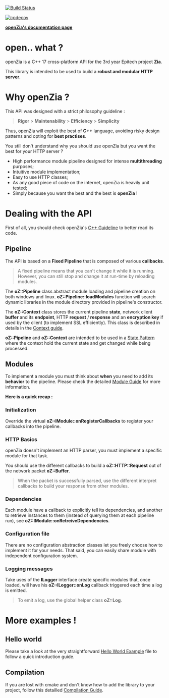 [![Build Status](https://travis-ci.org/MatthieuMv/openZia.svg?branch=master)](https://travis-ci.org/MatthieuMv/openZia)

[![codecov](https://codecov.io/gh/MatthieuMv/openZia/branch/master/graph/badge.svg)](https://codecov.io/gh/MatthieuMv/openZia)


[**openZia's documentation page**](https://matthieumv.github.io/openZia)

# open.. what ?

openZia is a C++ 17 cross-platform API for the 3rd year Epitech project **Zia**.

This library is intended to be used to build a **robust and modular HTTP server**.

# Why openZia ?

This API was designed with a strict philosophy guideline :

>  **Rigor** > **Maintenability** > **Efficiency** > **Simplicity**

Thus, openZia will exploit the best of **C++** language, avoiding risky design patterns and opting for **best practises**.

You still don't understand why you should use openZia but you want the best for your HTTP server ?
- High performance module pipeline designed for intense **multithreading** purposes;
- Intuitive module implementation;
- Easy to use HTTP classes;
- As any good piece of code on the internet, openZia is heavily unit tested;
- Simply because you want the best and the best is **openZia** !

# Dealing with the API

First of all, you should check openZia's [C++ Guideline](GUIDELINE.md) to better read its code.

## Pipeline

The API is based on a **Fixed Pipeline** that is composed of various **callbacks**.

> A fixed pipeline means that you can't change it while it is running.
> However, you can still stop and change it at run-time by reloading modules.

The **oZ::Pipeline** class abstract module loading and pipeline creation on both windows and linux. **oZ::Pipeline::loadModules** function will search dynamic libraries in the module directory provided in pipeline's constructor.

The **oZ::Context** class stores the current pipeline **state**, network client **buffer** and its **endpoint**, HTTP **request** / **response** and an **encryption key** if used by the client (to implement SSL efficiently). This class is described in details in the [Context guide](CONTEXT.md).

**oZ::Pipeline** and **oZ::Context** are intended to be used in a [State Pattern](https://en.wikipedia.org/wiki/State_pattern) where the context hold the current state and get changed while being processed.

## Modules

To implement a module you must think about **when** you need to add its **behavior** to the pipeline. Please check the detailed [Module Guide](MODULE.md) for more information.

**Here is a quick recap :**

### Initialization

Override the virtual **oZ::IModule::onRegisterCallbacks** to register your callbacks into the pipeline.

### HTTP Basics

openZia doesn't implement an HTTP parser, you must implement a specific module for that task.

You should use the different callbacks to build a **oZ::HTTP::Request** out of the network packet **oZ::Buffer**.

> When the packet is successfully parsed, use the different interpret callbacks to build your response from other modules.

### Dependencies

Each module have a callback to explicitly tell its dependencies, and another to retrieve instances to them (instead of querying them at each pipeline run), see **oZ::IModule::onRetreiveDependencies**.

### Configuration file

There are no configuration abstraction classes let you freely choose how to implement it for your needs. That said, you can easily share module with independent configuration system.

### Logging messages

Take uses of the **ILogger** interface create specific modules that, once loaded, will have his **oZ::ILogger::onLog** callback triggered each time a log is emitted.

> To emit a log, use the global helper class **oZ::Log**.

# More examples !

## Hello world
Please take a look at the very straightforward [Hello World Example](HELLO.md) file to follow a quick introduction guide.

## Compilation
If you are lost with cmake and don't know how to add the library to your project, follow this detailled [Compilation Guide](COMPILATION.md).